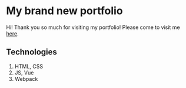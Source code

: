 # My brand new portfolio

Hi! Thank you so much for visiting my portfolio!
Please come to visit me [here](http://morita657.github.io/Portfolio/).

## Technologies

1.  HTML, CSS
2.  JS, Vue
3.  Webpack
